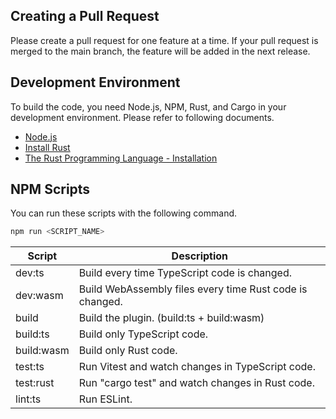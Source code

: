 ## Creating a Pull Request
Please create a pull request for one feature at a time.
If your pull request is merged to the main branch, the feature will be added in the next release.


## Development Environment
To build the code, you need Node.js, NPM, Rust, and Cargo in your development environment. Please refer to following documents.

- [Node.js](https://nodejs.org/en)
- [Install Rust](https://www.rust-lang.org/tools/install)
- [The Rust Programming Language - Installation](https://doc.rust-lang.org/book/ch01-01-installation.html)


## NPM Scripts
You can run these scripts with the following command.

```bash
npm run <SCRIPT_NAME>
```

| Script     | Description                                              |
| ---------- | -------------------------------------------------------- |
| dev:ts     | Build every time TypeScript code is changed.             |
| dev:wasm   | Build WebAssembly files every time Rust code is changed. |
| build      | Build the plugin. (build:ts + build:wasm)                |
| build:ts   | Build only TypeScript code.                              |
| build:wasm | Build only Rust code.                                    |
| test:ts    | Run Vitest and watch changes in TypeScript code.         |
| test:rust  | Run "cargo test" and watch changes in Rust code.         |
| lint:ts    | Run ESLint.                                              |
